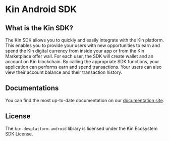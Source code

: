 # Kin Android SDK #

## What is the Kin SDK? ##

The Kin SDK allows you to quickly and easily integrate with the Kin platform. This enables you to provide your users with new opportunities to earn and spend the Kin digital currency from inside your app or from the Kin Marketplace offer wall. For each user, the SDK will create wallet and an account on Kin blockchain. By calling the appropriate SDK functions, your application can performs earn and spend transactions. Your users can also view their account balance and their transaction history.

## Documentations

You can find the most up-to-date documentation on our [documentation site](https://kinecosystem.github.io/kin-ecosystem-sdk-docs/docs/android-guide.html).

## License

The `kin-devplatform-android` library is licensed under the Kin Ecosystem SDK License.
